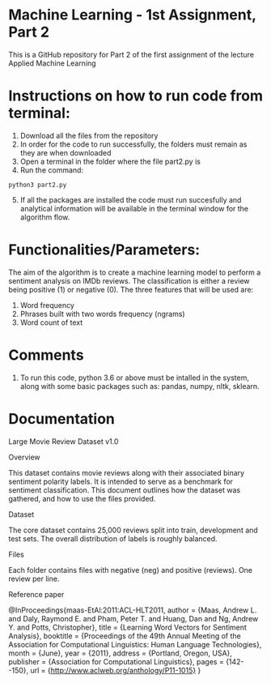 # Machine Learning - 1st Assignment, Part 2
This is a GitHub repository for Part 2 of the first assignment of the lecture Applied Machine Learning


# Instructions on how to run code from terminal:
1. Download all the files from the repository
2. In order for the code to run successfully, the folders must remain as they are when downloaded
3. Open a terminal in the folder where the file part2.py is
4. Run the command:
```
python3 part2.py
```
5. If all the packages are installed the code must run succesfully and analytical information will be available in the terminal window for the algorithm flow.

# Functionalities/Parameters:
The aim of the algorithm is to create a machine learning model to perform a sentiment analysis on IMDb reviews. The classification is either a review being positive (1) or negative (0).
The three features that will be used are:
1. Word frequency
2. Phrases built with two words frequency (ngrams)
3. Word count of text

# Comments
1. To run this code, python 3.6 or above must be intalled in the system, along with some basic packages such as:
pandas, numpy, nltk, sklearn.

# Documentation
Large Movie Review Dataset v1.0

Overview

This dataset contains movie reviews along with their associated binary
sentiment polarity labels. It is intended to serve as a benchmark for
sentiment classification. This document outlines how the dataset was
gathered, and how to use the files provided. 

Dataset 

The core dataset contains 25,000 reviews split into train, development
and test sets. The overall distribution of labels is roughly balanced.

Files

Each folder contains files with negative (neg) and positive (reviews).
One review per line.

Reference paper

@InProceedings{maas-EtAl:2011:ACL-HLT2011,
  author    = {Maas, Andrew L.  and  Daly, Raymond E.  and  Pham, Peter T.  and  Huang, Dan  and  Ng, Andrew Y.  and  Potts, Christopher},
  title     = {Learning Word Vectors for Sentiment Analysis},
  booktitle = {Proceedings of the 49th Annual Meeting of the Association for Computational Linguistics: Human Language Technologies},
  month     = {June},
  year      = {2011},
  address   = {Portland, Oregon, USA},
  publisher = {Association for Computational Linguistics},
  pages     = {142--150},
  url       = {http://www.aclweb.org/anthology/P11-1015}
}
